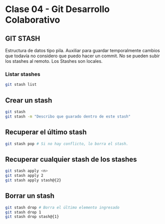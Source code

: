 # Clase 04 - Git Desarrollo Colaborativo

## GIT STASH

Estructura de datos tipo pila. Auxiliar para guardar temporalmente cambios que todavía no considero que puedo hacer un commit. No se pueden subir los stashes al remoto. Los Stashes son locales.

### Listar stashes

```sh
git stash list
```
## Crear un stash

```sh
git stash 
git stash -m "Describo que guarado dentro de este stash"
```

## Recuperar el último stash

```sh
git stash pop # Si no hay conflicto, lo borra el stash.
```

## Recuperar cualquier stash de los stashes

```sh
git stash apply <n>
git stash apply 2
git stash apply stash@{2}
```

## Borrar un stash

```sh
git stash drop # Borra el último elemento ingresado
git stash drop 1
git stash drop stash@{1}
```